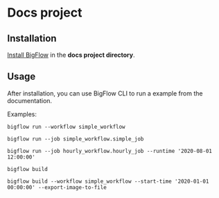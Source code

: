 # Docs project

## Installation

[Install BigFlow](../README.md#installing-bigflow) in the **docs project directory**.

## Usage

After installation, you can use BigFlow CLI to run a example from the documentation.

Examples:

`bigflow run --workflow simple_workflow`

`bigflow run --job simple_workflow.simple_job`

`bigflow run --job hourly_workflow.hourly_job --runtime '2020-08-01 12:00:00'`

`bigflow build`

`bigflow build --workflow simple_workflow --start-time '2020-01-01 00:00:00' --export-image-to-file` 